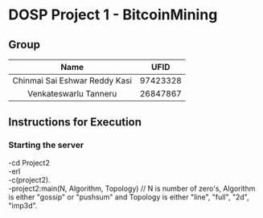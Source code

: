 # DOSP Project 1 - BitcoinMining
<h2> Group </h2>

| Name | UFID |
| :-------------------: |:--------:|
| Chinmai Sai Eshwar Reddy Kasi | 97423328 |
| Venkateswarlu Tanneru | 26847867

<h2>Instructions for Execution</h2>
<h3>Starting the server</h3>
-cd Project2<br/>
-erl<br/>
-c(project2).<br/>
-project2:main(N, Algorithm, Topology) // N is number of zero's, Algorithm is either "gossip" or "pushsum" and Topology is either "line", "full", "2d", "imp3d".
